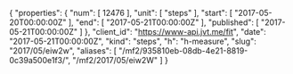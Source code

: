 {
  "properties": {
    "num": [
      12476
    ],
    "unit": [
      "steps"
    ],
    "start": [
      "2017-05-20T00:00:00Z"
    ],
    "end": [
      "2017-05-21T00:00:00Z"
    ],
    "published": [
      "2017-05-21T00:00:00Z"
    ]
  },
  "client_id": "https://www-api.jvt.me/fit",
  "date": "2017-05-21T00:00:00Z",
  "kind": "steps",
  "h": "h-measure",
  "slug": "2017/05/eiw2w",
  "aliases": [
    "/mf2/935810eb-08db-4e21-8819-0c39a500e1f3/",
    "/mf2/2017/05/eiw2W"
  ]
}
